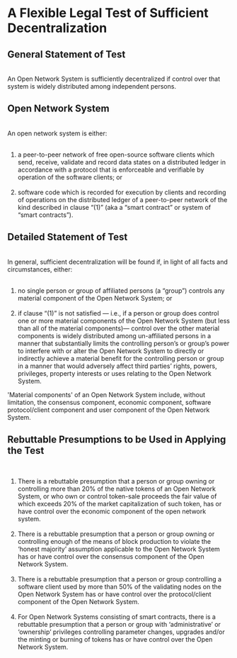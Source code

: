 <h1>A Flexible Legal Test of Sufficient Decentralization</h1>

<h2>General Statement of Test</h2>
<br>
An Open Network System is sufficiently decentralized if control over that system is widely distributed among independent persons.

<h2>Open Network System</h2>
<br>
An open network system is either:
<br>
<br>
<ol>
<li>a peer-to-peer network of free open-source software clients which send, receive, validate and record data states on a distributed ledger in accordance with a protocol that is enforceable and verifiable by operation of the software clients; or</li>
<br>
<li>software code which is recorded for execution by clients and recording of operations on the distributed ledger of a peer-to-peer network of the kind described in clause “(1)” (aka a “smart contract” or system of “smart contracts”).</li>
</ol>

<h2>Detailed Statement of Test</h2> 
<br>
In general, sufficient decentralization will be found if, in light of all facts and circumstances, either: 
<br>
<br>
<ol>
<li>no single person or group of affiliated persons (a “group”) controls any material component of the Open Network System; or</li>
<br>
<li>if clause “(1)” is not satisfied — i.e., if a person or group does control one or more material components of the Open Network System (but less than all of the material components)— control over the other material components is widely distributed among un-affiliated persons in a manner that substantially limits the controlling person’s or group’s power to interfere with or alter the Open Network System to directly or indirectly achieve a material benefit for the controlling person or group in a manner that would adversely affect third parties’ rights, powers, privileges, property interests or uses relating to the Open Network System.</li>
</ol>
'Material components' of an Open Network System include, without limitation, the consensus component, economic component, software protocol/client component and user component of the Open Network System. 
<br>
<h2>Rebuttable Presumptions to be Used in Applying the Test</h2>
<br>
<ol>
<li>There is a rebuttable presumption that a person or group owning or controlling more than 20% of the native tokens of an Open Network System, or who own or control token-sale proceeds the fair value of which exceeds 20% of the market capitalization of such token, has or have control over the economic component of the open network system.</li>
<br>
<li>There is a rebuttable presumption that a person or group owning or controlling enough of the means of block production to violate the ‘honest majority’ assumption applicable to the Open Network System has or have control over the consensus component of the Open Network System.</li>
<br>
<li>There is a rebuttable presumption that a person or group controlling a software client used by more than 50% of the validating nodes on the Open Network System has or have control over the protocol/client component of the Open Network System.</li>
<br>
<li>For Open Network Systems consisting of smart contracts, there is a rebuttable presumption that a person or group with ‘administrative’ or ‘ownership’ privileges controlling parameter changes, upgrades and/or the minting or burning of tokens has or have control over the Open Network System.</li>
</ol>

